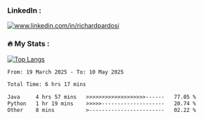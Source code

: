 

<h3>LinkedIn :</h3>
<div id="badges">
  <a href="https://www.linkedin.com/in/richardpardosi/">
    <img src="https://img.shields.io/badge/LinkedIn-blue?style=for-the-badge&logo=linkedin&logoColor=white" alt="www.linkedin.com/in/richardpardosi"/>
  </a>
</div>

### :fire: My Stats :
[![Top Langs](https://github-readme-stats.vercel.app/api/top-langs/?username=RichardPardosi&layout=compact&theme=vision-friendly-dark)](https://github.com/RichardPardosi)



<!--START_SECTION:waka-->

```txt
From: 19 March 2025 - To: 10 May 2025

Total Time: 6 hrs 17 mins

Java     4 hrs 57 mins   >>>>>>>>>>>>>>>>>>>------   77.05 %
Python   1 hr 19 mins    >>>>>--------------------   20.74 %
Other    8 mins          >------------------------   02.22 %
```

<!--END_SECTION:waka-->